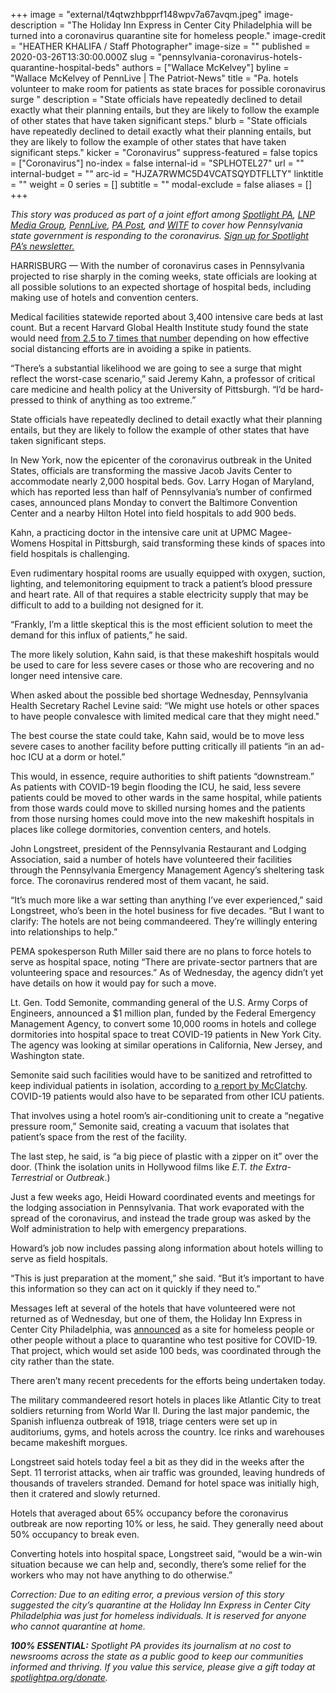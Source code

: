 +++
image = "external/t4qtwzhbpprf148wpv7a67avqm.jpeg"
image-description = "The Holiday Inn Express in Center City Philadelphia will be turned into a coronavirus quarantine site for homeless people."
image-credit = "HEATHER KHALIFA / Staff Photographer"
image-size = ""
published = 2020-03-26T13:30:00.000Z
slug = "pennsylvania-coronavirus-hotels-quarantine-hospital-beds"
authors = ["Wallace McKelvey"]
byline = "Wallace McKelvey of PennLive | The Patriot-News"
title = "Pa. hotels volunteer to make room for patients as state braces for possible coronavirus surge "
description = "State officials have repeatedly declined to detail exactly what their planning entails, but they are likely to follow the example of other states that have taken significant steps."
blurb = "State officials have repeatedly declined to detail exactly what their planning entails, but they are likely to follow the example of other states that have taken significant steps."
kicker = "Coronavirus"
suppress-featured = false
topics = ["Coronavirus"]
no-index = false
internal-id = "SPLHOTEL27"
url = ""
internal-budget = ""
arc-id = "HJZA7RWMC5D4VCATSQYDTFLLTY"
linktitle = ""
weight = 0
series = []
subtitle = ""
modal-exclude = false
aliases = []
+++

<i>This story was produced as part of a joint effort among </i><a href="https://www.spotlightpa.org/"><i>Spotlight PA</i></a><i>, </i><a href="https://lancasteronline.com/"><i>LNP Media Group</i></a><i>, </i><a href="https://www.pennlive.com/"><i>PennLive</i></a><i>, </i><a href="https://papost.org/"><i>PA Post</i></a><i>, and </i><a href="https://www.witf.org/"><i>WITF</i></a><i> to cover how Pennsylvania state government is responding to the coronavirus. </i><a href="https://www.spotlightpa.org/newsletters"><i>Sign up for Spotlight PA’s newsletter.</i></a>

HARRISBURG — With the number of coronavirus cases in Pennsylvania projected to rise sharply in the coming weeks, state officials are looking at all possible solutions to an expected shortage of hospital beds, including making use of hotels and convention centers.

Medical facilities statewide reported about 3,400 intensive care beds at last count. But a recent Harvard Global Health Institute study found the state would need <a href="https://www.spotlightpa.org/news/2020/03/pennsylvania-icu-beds-coronavirus-hospital-capacity/">from 2.5 to 7 times that number</a> depending on how effective social distancing efforts are in avoiding a spike in patients.

“There’s a substantial likelihood we are going to see a surge that might reflect the worst-case scenario,” said Jeremy Kahn, a professor of critical care medicine and health policy at the University of Pittsburgh. “I’d be hard-pressed to think of anything as too extreme.”

State officials have repeatedly declined to detail exactly what their planning entails, but they are likely to follow the example of other states that have taken significant steps.

In New York, now the epicenter of the coronavirus outbreak in the United States, officials are transforming the massive Jacob Javits Center to accommodate nearly 2,000 hospital beds. Gov. Larry Hogan of Maryland, which has reported less than half of Pennsylvania’s number of confirmed cases, announced plans Monday to convert the Baltimore Convention Center and a nearby Hilton Hotel into field hospitals to add 900 beds.

Kahn, a practicing doctor in the intensive care unit at UPMC Magee-Womens Hospital in Pittsburgh, said transforming these kinds of spaces into field hospitals is challenging.

<script src="https://www.spotlightpa.org/embed.js" async></script><div data-spl-embed-version="1" data-spl-src="https://www.spotlightpa.org/embeds/donate/"></div>

Even rudimentary hospital rooms are usually equipped with oxygen, suction, lighting, and telemonitoring equipment to track a patient’s blood pressure and heart rate. All of that requires a stable electricity supply that may be difficult to add to a building not designed for it.

“Frankly, I’m a little skeptical this is the most efficient solution to meet the demand for this influx of patients,” he said.

The more likely solution, Kahn said, is that these makeshift hospitals would be used to care for less severe cases or those who are recovering and no longer need intensive care.

When asked about the possible bed shortage Wednesday, Pennsylvania Health Secretary Rachel Levine said: “We might use hotels or other spaces to have people convalesce with limited medical care that they might need."

The best course the state could take, Kahn said, would be to move less severe cases to another facility before putting critically ill patients “in an ad-hoc ICU at a dorm or hotel.”

This would, in essence, require authorities to shift patients “downstream.” As patients with COVID-19 begin flooding the ICU, he said, less severe patients could be moved to other wards in the same hospital, while patients from those wards could move to skilled nursing homes and the patients from those nursing homes could move into the new makeshift hospitals in places like college dormitories, convention centers, and hotels.

John Longstreet, president of the Pennsylvania Restaurant and Lodging Association, said a number of hotels have volunteered their facilities through the Pennsylvania Emergency Management Agency’s sheltering task force. The coronavirus rendered most of them vacant, he said.

“It’s much more like a war setting than anything I’ve ever experienced,” said Longstreet, who’s been in the hotel business for five decades. “But I want to clarify: The hotels are not being commandeered. They’re willingly entering into relationships to help.”

PEMA spokesperson Ruth Miller said there are no plans to force hotels to serve as hospital space, noting “There are private-sector partners that are volunteering space and resources.” As of Wednesday, the agency didn’t yet have details on how it would pay for such a move.

Lt. Gen. Todd Semonite, commanding general of the U.S. Army Corps of Engineers, announced a $1 million plan, funded by the Federal Emergency Management Agency, to convert some 10,000 rooms in hotels and college dormitories into hospital space to treat COVID-19 patients in New York City. The agency was looking at similar operations in California, New Jersey, and Washington state.

Semonite said such facilities would have to be sanitized and retrofitted to keep individual patients in isolation, according to <a href="https://www.mcclatchydc.com/news/coronavirus/article241383116.html">a report by McClatchy</a>. COVID-19 patients would also have to be separated from other ICU patients.

<script src="https://www.spotlightpa.org/embed.js" async></script><div data-spl-embed-version="1" data-spl-src="https://www.spotlightpa.org/embeds/newsletter/"></div>

That involves using a hotel room’s air-conditioning unit to create a “negative pressure room,” Semonite said, creating a vacuum that isolates that patient’s space from the rest of the facility.

The last step, he said, is “a big piece of plastic with a zipper on it” over the door. (Think the isolation units in Hollywood films like <i>E.T. the Extra-Terrestrial</i> or <i>Outbreak</i>.)

Just a few weeks ago, Heidi Howard coordinated events and meetings for the lodging association in Pennsylvania. That work evaporated with the spread of the coronavirus, and instead the trade group was asked by the Wolf administration to help with emergency preparations.

Howard’s job now includes passing along information about hotels willing to serve as field hospitals.

“This is just preparation at the moment,” she said. “But it’s important to have this information so they can act on it quickly if they need to.”

Messages left at several of the hotels that have volunteered were not returned as of Wednesday, but one of them, the Holiday Inn Express in Center City Philadelphia, was <a href="https://www.inquirer.com/health/coronavirus/philadelphia-coronavirus-quarantine-site-homeless-holiday-inn-20200323.html">announced</a> as a site for homeless people or other people without a place to quarantine who test positive for COVID-19. That project, which would set aside 100 beds, was coordinated through the city rather than the state.

There aren’t many recent precedents for the efforts being undertaken today.

The military commandeered resort hotels in places like Atlantic City to treat soldiers returning from World War II. During the last major pandemic, the Spanish influenza outbreak of 1918, triage centers were set up in auditoriums, gyms, and hotels across the country. Ice rinks and warehouses became makeshift morgues.

Longstreet said hotels today feel a bit as they did in the weeks after the Sept. 11 terrorist attacks, when air traffic was grounded, leaving hundreds of thousands of travelers stranded. Demand for hotel space was initially high, then it cratered and slowly returned.

Hotels that averaged about 65% occupancy before the coronavirus outbreak are now reporting 10% or less, he said. They generally need about 50% occupancy to break even.

Converting hotels into hospital space, Longstreet said, “would be a win-win situation because we can help and, secondly, there’s some relief for the workers who may not have anything to do otherwise.”

<i>Correction: Due to an editing error, a previous version of this story suggested the city’s quarantine at the Holiday Inn Express in Center City Philadelphia was just for homeless individuals. It is reserved for anyone who cannot quarantine at home. </i>

<i><b>100% ESSENTIAL:</b></i><i> Spotlight PA provides its journalism at no cost to newsrooms across the state as a public good to keep our communities informed and thriving. If you value this service, please give a gift today at </i><a href="https://www.spotlightpa.org/donate"><i>spotlightpa.org/donate</i></a><i>.</i>

<script src="https://www.spotlightpa.org/embed.js" async></script><div data-spl-embed-version="1" data-spl-src="https://www.spotlightpa.org/embeds/tips/?tip_text=Do%20you%20have%20a%20tip%20about%20%3Cb%3Ehow%20Pa.'s%20government%20is%20responding%20to%20the%20coronavirus%3C%2Fb%3E%3F%20Tell%20us."></div>
